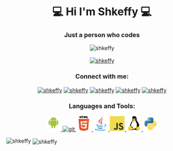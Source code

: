 <h1 align="center">‎‍💻 Hi I'm Shkeffy ‎‍💻</h1>
<h3 align="center">Just a person who codes</h3>

<p align="center"> <img src="https://komarev.com/ghpvc/?username=shkeffy&label=Profile%20views&color=0e75b6&style=flat" alt="shkeffy" /> </p>
<p align="center">
<a href="https://github.com/Shkeffy/ngon" target="blank"><img align="center" src="https://shkeffy.github.io/ngon/favicon.ico" alt="shkeffy" height="60" width="60" /></a>

<h3 align="center">Connect with me:</h3>
<p align="center">
<a href="https://codepen.io/shkeffy" target="blank"><img align="center" src="https://raw.githubusercontent.com/rahuldkjain/github-profile-readme-generator/master/src/images/icons/Social/codepen.svg" alt="shkeffy" height="30" width="40" /></a>
<a href="https://twitter.com/shkeffy" target="blank"><img align="center" src="https://raw.githubusercontent.com/rahuldkjain/github-profile-readme-generator/master/src/images/icons/Social/twitter.svg" alt="shkeffy" height="30" width="40" /></a>
<a href="https://codesandbox.com/shkeffy" target="blank"><img align="center" src="https://raw.githubusercontent.com/rahuldkjain/github-profile-readme-generator/master/src/images/icons/Social/codesandbox.svg" alt="shkeffy" height="30" width="40" /></a>
<a href="https://www.youtube.com/c/shkeffy" target="blank"><img align="center" src="https://raw.githubusercontent.com/rahuldkjain/github-profile-readme-generator/master/src/images/icons/Social/youtube.svg" alt="shkeffy" height="30" width="40" /></a>
<a href="https://www.codechef.com/users/shkeffy" target="blank"><img align="center" src="https://cdn.jsdelivr.net/npm/simple-icons@3.1.0/icons/codechef.svg" alt="shkeffy" height="30" width="40" /></a>
</p>

<h3 align="center">Languages and Tools:</h3>
<p align="center"> <a href="https://developer.android.com" target="_blank" rel="noreferrer"> <img src="https://raw.githubusercontent.com/devicons/devicon/master/icons/android/android-original-wordmark.svg" alt="android" width="40" height="40"/> </a> <a href="https://git-scm.com/" target="_blank" rel="noreferrer"> <img src="https://www.vectorlogo.zone/logos/git-scm/git-scm-icon.svg" alt="git" width="40" height="40"/> </a> <a href="https://www.w3.org/html/" target="_blank" rel="noreferrer"> <img src="https://raw.githubusercontent.com/devicons/devicon/master/icons/html5/html5-original-wordmark.svg" alt="html5" width="40" height="40"/> </a> <a href="https://www.java.com" target="_blank" rel="noreferrer"> <img src="https://raw.githubusercontent.com/devicons/devicon/master/icons/java/java-original.svg" alt="java" width="40" height="40"/> </a> <a href="https://developer.mozilla.org/en-US/docs/Web/JavaScript" target="_blank" rel="noreferrer"> <img src="https://raw.githubusercontent.com/devicons/devicon/master/icons/javascript/javascript-original.svg" alt="javascript" width="40" height="40"/> </a> <a href="https://www.linux.org/" target="_blank" rel="noreferrer"> <img src="https://raw.githubusercontent.com/devicons/devicon/master/icons/linux/linux-original.svg" alt="linux" width="40" height="40"/> </a> <a href="https://www.python.org" target="_blank" rel="noreferrer"> <img src="https://raw.githubusercontent.com/devicons/devicon/master/icons/python/python-original.svg" alt="python" width="40" height="40"/> </a> </p>

<p><img align="left" src="https://github-readme-stats.vercel.app/api/top-langs?username=shkeffy&show_icons=true&locale=en&layout=compact" alt="shkeffy" /></p>

<p>&nbsp;<img align="center" src="https://github-readme-stats.vercel.app/api?username=shkeffy&show_icons=true&locale=en" alt="shkeffy" /></p>
